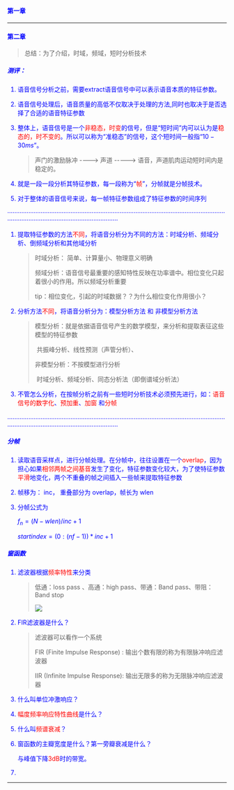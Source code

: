 <font color=blue> 

#### 第一章

---

#### 第二章 

> 总结：为了介绍，时域，频域，短时分析技术
>
>

##### 测评：

1. 语音信号分析之前，需要extract语音信号中可以表示<font color=blue>语音本质</font>的特征参数。

2. 语音信号处理后，语音质量的高低不仅取决于<font color=blue>处理的方法</font>,同时也取决于是否选择了合适的<font color=blue>语音特征参数</font>

3. <font color=blue>整体上</font>，语音信号是一个<font color=red>非稳态，时变</font>的信号，但是“<font color=blue>短时间</font>”内可以认为是<font color=red>稳态的，时不变的</font>。所以可以称为“准稳态”的信号，这个短时间一般指“$10-30ms$”。

   >声门的激励脉冲  ---->  声道 -----> 语音，声道肌肉运动短时间内是稳定的。

4. 就是一段一段分析其<font color=blue>特征参数</font>，每一段称为“<font color=red>帧</font>”，分帧就是分帧技术。

5. 对于整体的语音信号来说，每一帧特征参数组成了<font color=blue>特征参数</font>的<font color=blue>时间序列</font>

···························································································································································································

1. 提取<font color=blue>特征参数的方法</font><font color=red>不同</font>，将语音分析分为不同的方法：时域分析、频域分析、倒频域分析和其他域分析

   > 时域分析： 简单、计算量小、物理意义明确
   >
   > 频域分析：语音信号最重要的感知特性反映在功率谱中。相位变化只起着很小的作用。所以频域分析重要
   >
   > tip：相位变化，引起的时域数据？？为什么相位变化作用很小？

2. <font color=blue>分析方法</font><font color=red>不同</font>，将语音分析分为：模型分析方法 和 非模型分析方法

   >模型分析：就是依据语音信号产生的数学模型，来分析和提取表征这些模型的特征参数
   >
   >​                   共振峰分析、线性预测（声管分析）、
   >
   >非模型分析：不按模型进行分析
   >
   >​		   时域分析、频域分析、同态分析法（即倒谱域分析法）

3. 不管怎么分析，在按帧分析之前有一些短时分析技术必须预先进行，如：<font color=red>语音信号的数字化</font>、<font color=red>预加重</font>、<font color=red>加窗</font> 和<font color=red>分帧</font> 

...........................................................................................................................................................................................

##### 分帧

1. 读取语音采样点，进行分帧处理。在分帧中，往往设置在一个<font color=red>overlap</font>，因为担心如果<font color=red>相邻两帧之间基音</font>发生了变化，<font color=blue>特征参数变化较大</font>，为了使<font color=blue>特征参数</font><font color=red>平滑</font>地变化，两个不重叠的帧之间插入一些帧来提取特征参数

2. 帧移为： inc， 重叠部分为 overlap，帧长为 wlen

3. 分帧公式为

   $f_n = (N - wlen) / inc + 1$

   $startindex = (0:(nf - 1) )* inc + 1$  


##### 窗函数

1. 滤波器根据<font color=red>频率特性</font>来分类

   > 低通：loss pass 、高通：high pass、带通：Band pass、带阻：Band stop
   >
   > ![](D:\github\LeetCode\PNGs\滤波器分类.jpg)

2. FIR滤波器是什么？

   > 滤波器可以看作一个系统
   >
   > FIR (Finite Impulse Response) : 输出个数有限的称为有限脉冲响应滤波器
   >
   > IIR (Infinite Impulse Response): 输出无限多的称为无限脉冲响应滤波器

3. 什么叫单位冲激响应？

4. <font color=red>幅度频率响应特性曲线</font>是什么？

5. 什么叫<font color=red>频谱衰减</font>？

6. 窗函数的主瓣宽度是什么？第一旁瓣衰减是什么？

   与峰值下降<font color=red>3dB</font>时的带宽。

7. 

---